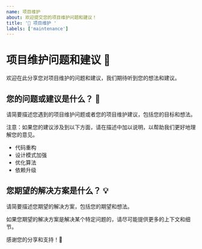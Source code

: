 ```yaml
---
name: 项目维护
about: 欢迎提交您的项目维护问题和建议！
title: '🔧 项目维护 '
labels: ['maintenance']
---
```


# 项目维护问题和建议 🔧

欢迎在此分享您对项目维护的问题和建议，我们期待听到您的想法和建议。

## 您的问题或建议是什么？ 🤔

请简要描述您遇到的项目维护问题或者您的项目维护建议，包括您的目标和想法。

注意：如果您的建议涉及到以下方面，请在描述中加以说明，以帮助我们更好地理解您的意见。

- 代码重构
- 设计模式加强
- 优化算法
- 依赖升级

## 您期望的解决方案是什么？ 💡

请简要描述您期望的解决方案，包括您的期望和想法。

如果您期望的解决方案是解决某个特定问题的，请尽可能提供更多的上下文和细节。

感谢您的分享和支持！🙏

